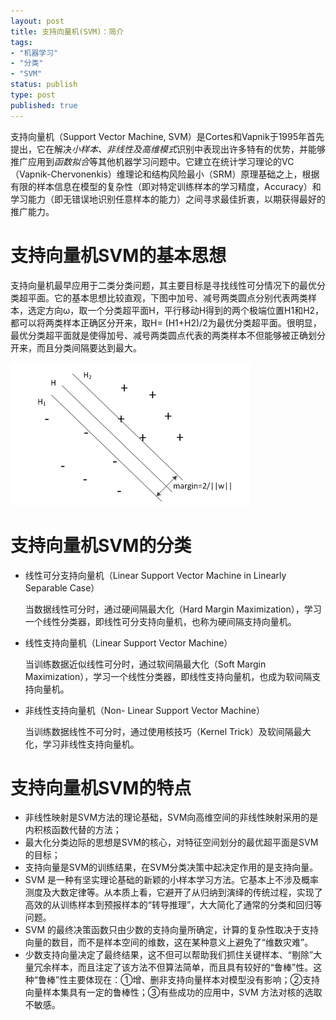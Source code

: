 ```yaml
--- 
layout: post
title: 支持向量机(SVM)：简介
tags: 
- "机器学习"
- "分类"
- "SVM"
status: publish
type: post
published: true
---
```

支持向量机（Support Vector Machine, SVM）是Cortes和Vapnik于1995年首先提出，它在解决<i>小样本、非线性及高维模式</i>识别中表现出许多特有的优势，并能够推广应用到<i>函数拟合</i>等其他机器学习问题中。它建立在统计学习理论的VC（Vapnik-Chervonenkis）维理论和结构风险最小（SRM）原理基础之上，根据有限的样本信息在模型的复杂性（即对特定训练样本的学习精度，Accuracy）和学习能力（即无错误地识别任意样本的能力）之间寻求最佳折衷，以期获得最好的推广能力。

# 支持向量机SVM的基本思想

支持向量机最早应用于二类分类问题，其主要目标是寻找线性可分情况下的最优分类超平面。它的基本思想比较直观，下图中加号、减号两类圆点分别代表两类样本，选定方向ω，取一个分类超平面H，平行移动H得到的两个极端位置H1和H2，都可以将两类样本正确区分开来，取H= (H1+H2)/2为最优分类超平面。很明显，最优分类超平面就是使得加号、减号两类圆点代表的两类样本不但能够被正确划分开来，而且分类间隔要达到最大。

![SVM](/upload/pic/2012-10-10-svm-intro.png "")

# 支持向量机SVM的分类

+ 线性可分支持向量机（Linear Support Vector Machine in Linearly Separable Case）

    当数据线性可分时，通过硬间隔最大化（Hard Margin Maximization），学习一个线性分类器，即线性可分支持向量机，也称为硬间隔支持向量机。

+ 线性支持向量机（Linear Support Vector Machine）

    当训练数据近似线性可分时，通过软间隔最大化（Soft Margin Maximization），学习一个线性分类器，即线性支持向量机，也成为软间隔支持向量机。

+ 非线性支持向量机（Non- Linear Support Vector Machine）

    当训练数据线性不可分时，通过使用核技巧（Kernel Trick）及软间隔最大化，学习非线性支持向量机。

# 支持向量机SVM的特点

+ 非线性映射是SVM方法的理论基础，SVM向高维空间的非线性映射采用的是内积核函数代替的方法；
+ 最大化分类边际的思想是SVM的核心，对特征空间划分的最优超平面是SVM的目标；
+ 支持向量是SVM的训练结果，在SVM分类决策中起决定作用的是支持向量。
+ SVM 是一种有坚实理论基础的新颖的小样本学习方法。它基本上不涉及概率测度及大数定律等。从本质上看，它避开了从归纳到演绎的传统过程，实现了高效的从训练样本到预报样本的“转导推理”，大大简化了通常的分类和回归等问题。
+ SVM 的最终决策函数只由少数的支持向量所确定，计算的复杂性取决于支持向量的数目，而不是样本空间的维数，这在某种意义上避免了“维数灾难”。
+ 少数支持向量决定了最终结果，这不但可以帮助我们抓住关键样本、“剔除”大量冗余样本，而且注定了该方法不但算法简单，而且具有较好的“鲁棒”性。这种“鲁棒”性主要体现在：①增、删非支持向量样本对模型没有影响；②支持向量样本集具有一定的鲁棒性；③有些成功的应用中，SVM 方法对核的选取不敏感。
